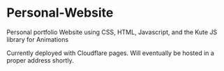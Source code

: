 # Personal-Website
Personal portfolio Website using CSS, HTML, Javascript, and the Kute JS library for Animations

Currently deployed with Cloudflare pages. Will eventually be hosted in a proper address shortly. 
